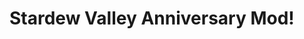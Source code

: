 # Stardew Valley Anniversary Mod!

<!-- ![mod in the wild](https://raw.githubusercontent.com/githubschman/talked-to-you/master/RainbowMod/screencast.gif)

## How to Play

Get the latest version of SMAPI, an open-source modding API for Stardew Valley 
```
https://github.com/Pathoschild/SMAPI/releases
```

Add 'Talked To You' to your mods folder:
```
cd ... /Stardew\ Valley/Contents/MacOS/Mods
git clone https://github.com/githubschman/talked-to-you
```

Press 'Q' in-game to see who you need to talk to, and if they are on the same lot as you! -->